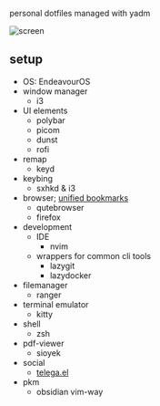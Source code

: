 personal dotfiles managed with yadm

![screen](https://github.com/user-attachments/assets/8c91fd4b-e33e-4634-8dd4-ab9d83d19d6b)

## setup

- OS: EndeavourOS
- window manager
  - i3
- UI elements
  - polybar
  - picom
  - dunst
  - rofi
- remap
  - keyd
- keybing
  - sxhkd & i3
- browser; [unified bookmarks](https://github.com/svonjoi/dotfiles/blob/dce250ec47d766fce422c7bacf0de55f1c909b11/.config/scripts/browser/rofi_bookmarks.py)
  - qutebrowser
  - firefox
- development
  - IDE
    - nvim
  - wrappers for common cli tools
    - lazygit
    - lazydocker
- filemanager
  - ranger
- terminal emulator
  - kitty
- shell
  - zsh
- pdf-viewer
  - sioyek
- social
  - [telega.el](https://github.com/zevlg/telega.el)
- pkm
  - obsidian vim-way
